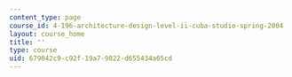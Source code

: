 ```yaml
---
content_type: page
course_id: 4-196-architecture-design-level-ii-cuba-studio-spring-2004
layout: course_home
title: ''
type: course
uid: 679042c9-c92f-19a7-9022-d655434a65cd
---
```

